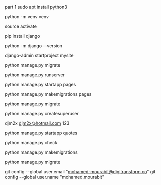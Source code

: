 part 1
sudo apt install python3

python -m venv venv

source activate

pip install django

python -m django --version

django-admin startproject mysite

python manage.py migrate

python manage.py runserver

python manage.py startapp pages

python manage.py makemigrations pages

python manage.py migrate

python manage.py createsuperuser

djm2x
djm2x@hotmail.com
123

python manage.py startapp quotes

python manage.py check

python manage.py makemigrations

python manage.py migrate

git config --global user.email "mohamed-mourabit@digitransform.co"
  git config --global user.name "mohamed.mourabit"